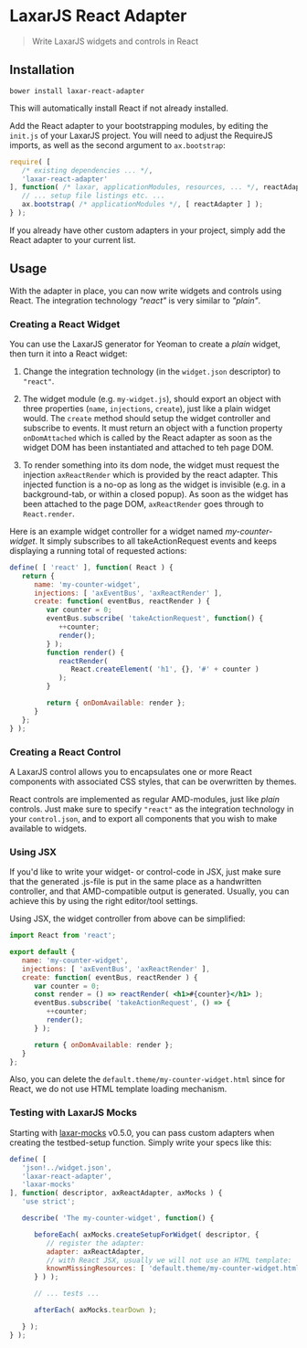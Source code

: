 # LaxarJS React Adapter

> Write LaxarJS widgets and controls in React


## Installation

```console
bower install laxar-react-adapter
```

This will automatically install React if not already installed.

Add the React adapter to your bootstrapping modules, by editing the `init.js` of your LaxarJS project.
You will need to adjust the RequireJS imports, as well as the second argument to `ax.bootstrap`: 

```js
require( [
   /* existing dependencies ... */, 
   'laxar-react-adapter'
], function( /* laxar, applicationModules, resources, ... */, reactAdapter ) {
   // ... setup file listings etc. ...
   ax.bootstrap( /* applicationModules */, [ reactAdapter ] );
} );
```

If you already have other custom adapters in your project, simply add the React adapter to your current list.


## Usage

With the adapter in place, you can now write widgets and controls using React.
The integration technology _"react"_ is very similar to _"plain"_.


### Creating a React Widget

You can use the LaxarJS generator for Yeoman to create a _plain_ widget, then turn it into a React widget:

1. Change the integration technology (in the `widget.json` descriptor) to `"react"`.

2. The widget module (e.g. `my-widget.js`), should export an object with three properties (`name`, `injections`, `create`), just like a plain widget would.
The `create` method should setup the widget controller and subscribe to events.
It must return an object with a function property `onDomAttached` which is called by the React adapter as soon as the widget DOM has been instantiated and attached to teh page DOM.

3. To render something into its dom node, the widget must request the injection `axReactRender` which is provided by the react adapter.
This injected function is a no-op as long as the widget is invisible (e.g. in a background-tab, or within a closed popup).
As soon as the widget has been attached to the page DOM, `axReactRender` goes through to `React.render`.

Here is an example widget controller for a widget named *my-counter-widget*.
It simply subscribes to all takeActionRequest events and keeps displaying a running total of requested actions:

```javascript
define( [ 'react' ], function( React ) {
   return {
      name: 'my-counter-widget',
      injections: [ 'axEventBus', 'axReactRender' ],
      create: function( eventBus, reactRender ) {
         var counter = 0;
         eventBus.subscribe( 'takeActionRequest', function() {
            ++counter;
            render();
         } );
         function render() {
            reactRender(
               React.createElement( 'h1', {}, '#' + counter )
            );
         }

         return { onDomAvailable: render };
      }
   };
} );
```


### Creating a React Control

A LaxarJS control allows you to encapsulates one or more React components with associated CSS styles, that can be overwritten by themes.

React controls are implemented as regular AMD-modules, just like *plain* controls.
Just make sure to specify `"react"` as the integration technology in your `control.json`, and to export all components that you wish to make available to widgets.  


### Using JSX

If you'd like to write your widget- or control-code in JSX, just make sure that the generated .js-file is put in the same place as a handwritten controller, and that AMD-compatible output is generated.
Usually, you can achieve this by using the right editor/tool settings.

Using JSX, the widget controller from above can be simplified:

```jsx
import React from 'react';

export default {
   name: 'my-counter-widget',
   injections: [ 'axEventBus', 'axReactRender' ],
   create: function( eventBus, reactRender ) {
      var counter = 0;
      const render = () => reactRender( <h1>#{counter}</h1> );
      eventBus.subscribe( 'takeActionRequest', () => {
         ++counter;
         render();
      } );

      return { onDomAvailable: render };
   }
};
```

Also, you can delete the `default.theme/my-counter-widget.html` since for React, we do not use HTML template loading mechanism.


### Testing with LaxarJS Mocks

Starting with [laxar-mocks](https://github.com/LaxarJS/laxar-mocks) v0.5.0, you can pass custom adapters when creating the testbed-setup function.
Simply write your specs like this:


```js
define( [
   'json!../widget.json',
   'laxar-react-adapter',
   'laxar-mocks'
], function( descriptor, axReactAdapter, axMocks ) {
   'use strict';

   describe( 'The my-counter-widget', function() {

      beforeEach( axMocks.createSetupForWidget( descriptor, {
         // register the adapter:
         adapter: axReactAdapter,
         // with React JSX, usually we will not use an HTML template:
         knownMissingResources: [ 'default.theme/my-counter-widget.html' ]
      } ) );

      // ... tests ...

      afterEach( axMocks.tearDown );

   } );
} );
```
